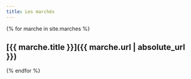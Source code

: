 ```yaml
---
title: Les marchés
---
```


{% for marche in site.marches %}
## [{{ marche.title }}]({{ marche.url | absolute_url }})
{% endfor %}

